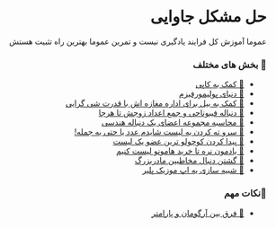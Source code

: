 <h1 style="text-align: right;direction: rtl;" dir="rtl">حل مشکل جاوایی</h1>

<p style="text-align: right;direction: rtl;" dir="rtl">عموما آموزش کل فرایند یادگیری نیست و تمرین عموما بهترین راه تثبیت هستش</p>


<h3 style="text-align: right;direction: rtl;" dir="rtl">🔰 بخش های مختلف</h3>
<ul dir="rtl">
    <li dir="rtl" style="text-align: right;direction: rtl;"><a dir="rtl" target="_blank" href="https://github.com/Mehranalam/Quera/tree/main/HellpToCapy">💠
      کمک به کاپی</a></li> <li dir="rtl" style="text-align: right;direction: rtl;"><a dir="rtl" target="_blank" href="https://github.com/Mehranalam/Quera/tree/main/StringCrypting">💠
دنیای پولیمورفیزم</a></li><li dir="rtl" style="text-align: right;direction: rtl;"><a dir="rtl" target="_blank" href="https://github.com/Mehranalam/Problems/tree/main/MangingBillsBurgers">💠
کمک به بیل برای اداره مغازه اش با قدرت شی گرایی</a></li><li dir="rtl" style="text-align: right;direction: rtl;"><a dir="rtl" target="_blank" href="https://github.com/Mehranalam/Fibonacci-SEN/tree/main/JAVA">💠
دنباله فیبوناچی و جمع اعداد زوجش تا هرجا</a></li><li dir="rtl" style="text-align: right;direction: rtl;"><a dir="rtl" target="_blank" href="https://github.com/Mehranalam/Problems/tree/main/Sn">💠
محاسبه مجموعه اعضای یک دنباله هندسی</a></li><li dir="rtl" style="text-align: right;direction: rtl;"><a dir="rtl" target="_blank" href="https://github.com/Mehranalam/Problems/tree/main/Reverse%20Array">💠
سرو ته کردن یه لیست شایدم عدد یا حتی یه جمله!</a></li><li dir="rtl" style="text-align: right;direction: rtl;"><a dir="rtl" target="_blank" href="https://github.com/Mehranalam/Problems/tree/main/MinArray">💠
 پیدا کردن کوچولو ترین عضو یک لیست</a></li><li dir="rtl" style="text-align: right;direction: rtl;"><a dir="rtl" target="_blank" href="https://github.com/Mehranalam/Problems/tree/main/BuyingList">💠
 یادمون نره تا خرید هامونو لیست کنیم</a></li><li dir="rtl" style="text-align: right;direction: rtl;"><a dir="rtl" target="_blank" href="https://github.com/Mehranalam/Problems/tree/main/appcontact">💠
 گشتن دنبال مخاطبین مادربزرگ</a></li><li dir="rtl" style="text-align: right;direction: rtl;"><a dir="rtl" target="_blank" href="https://github.com/Mehranalam/Problems/tree/main/MusicApp">💠
    شبیه سازی یه اپ موزیک پلیر</a></li>
</ul>

<h3 style="text-align: right;direction: rtl;" dir="rtl">🔰نکات مهم</h3>    
<ul dir="rtl">
    <li dir="rtl" style="text-align: right;direction: rtl;"><a dir="rtl" target="_blank" href="https://stackoverflow.com/questions/156767/whats-the-difference-between-an-argument-and-a-parameter">💠
    فرق بین آرگومان و پارامتر</a></li>
